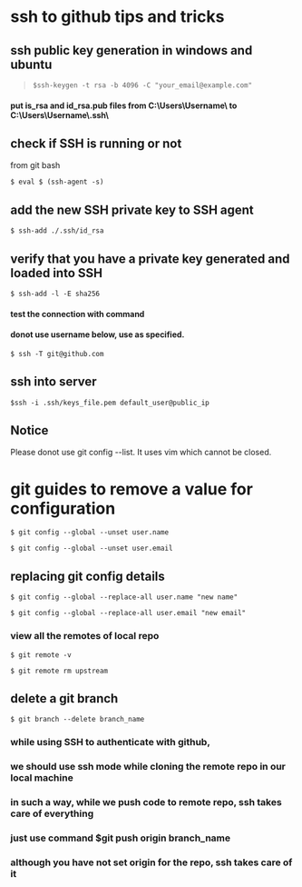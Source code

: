 # ssh to github tips and tricks

## ssh public key generation in windows and ubuntu

> `$ssh-keygen -t rsa -b 4096 -C "your_email@example.com"`

#### put is_rsa and id_rsa.pub files from C:\Users\Username\  to C:\Users\Username\\.ssh\

## check if SSH is running or not

from git bash

`$ eval $ (ssh-agent -s)`

## add the new SSH private key to SSH agent

`$ ssh-add ./.ssh/id_rsa`

## verify that you have a private key generated and loaded into SSH

`$ ssh-add -l -E sha256`

#### test the connection with command
#### donot use username below, use as specified.

`$ ssh -T git@github.com`
## ssh into server
`$ssh -i .ssh/keys_file.pem default_user@public_ip`


## Notice
Please donot use git config --list. It uses vim which cannot be closed.

# git guides to remove a value for configuration
`$ git config --global --unset user.name`

`$ git config --global --unset user.email`

## replacing git config details
`$ git config --global --replace-all user.name "new name"`

`$ git config --global --replace-all user.email "new email"`

### view all the remotes of local repo
`$ git remote -v`

`$ git remote rm upstream`

## delete a git branch
`$ git branch --delete branch_name`

### while using SSH to authenticate with github,
### we should use ssh mode while cloning the remote repo in our local machine
### in such a way, while we push code to remote repo, ssh takes care of everything

### just use command $git push origin branch_name
### although you have not set origin for the repo, ssh takes care of it
